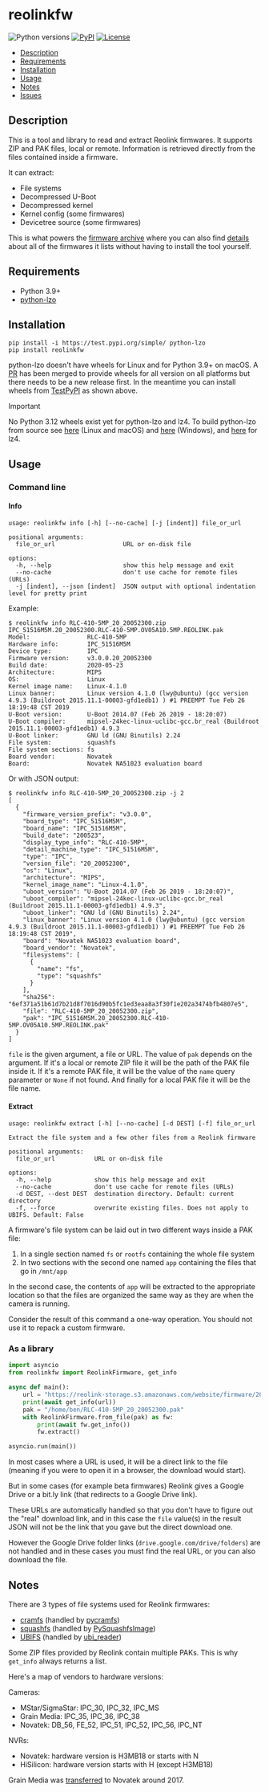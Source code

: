 # reolinkfw

<p align="left">
<a><img alt="Python versions" src="https://img.shields.io/pypi/pyversions/reolinkfw"></a>
<a href="https://pypi.org/project/reolinkfw/"><img alt="PyPI" src="https://img.shields.io/pypi/v/reolinkfw"></a>
<!-- <a href="https://github.com/psf/black"><img alt="Code style: black" src="https://img.shields.io/badge/code%20style-black-000000.svg"></a> -->
<a href="https://github.com/AT0myks/reolink-fw/blob/main/LICENSE"><img alt="License" src="https://img.shields.io/pypi/l/reolinkfw"></a>
</p>

* [Description](#description)
* [Requirements](#requirements)
* [Installation](#installation)
* [Usage](#usage)
* [Notes](#notes)
* [Issues](#issues)

## Description

This is a tool and library to read and extract Reolink firmwares.
It supports ZIP and PAK files, local or remote.
Information is retrieved directly from the files contained inside a firmware.

It can extract:
- File systems
- Decompressed U-Boot
- Decompressed kernel
- Kernel config (some firmwares)
- Devicetree source (some firmwares)

This is what powers the
[firmware archive](https://github.com/AT0myks/reolink-fw-archive)
where you can also find
[details](https://github.com/AT0myks/reolink-fw-archive/blob/main/pak_info.json)
about all of the firmwares it lists without having to install the tool yourself.

## Requirements

- Python 3.9+
- [python-lzo](https://github.com/jd-boyd/python-lzo)

## Installation

```
pip install -i https://test.pypi.org/simple/ python-lzo
pip install reolinkfw
```

python-lzo doesn't have wheels for Linux and for Python 3.9+ on macOS.
A [PR](https://github.com/jd-boyd/python-lzo/pull/75) has been merged to provide
wheels for all version on all platforms but there needs to be a new release first.
In the meantime you can install wheels from
[TestPyPI](https://test.pypi.org/project/python-lzo/) as shown above.

> [!IMPORTANT]  
> No Python 3.12 wheels exist yet for python-lzo and lz4.
> To build python-lzo from source see
> [here](https://github.com/jd-boyd/python-lzo/blob/dc6a0f365267c4db99caf941e1beeb9fdfe0fe8c/README.md#installation)
> (Linux and macOS) and
> [here](https://github.com/jd-boyd/python-lzo?tab=readme-ov-file#building-from-source)
> (Windows), and
> [here](https://python-lz4.readthedocs.io/en/stable/install.html#installing-from-source)
> for lz4.

## Usage

### Command line

#### Info

```
usage: reolinkfw info [-h] [--no-cache] [-j [indent]] file_or_url

positional arguments:
  file_or_url                   URL or on-disk file

options:
  -h, --help                    show this help message and exit
  --no-cache                    don't use cache for remote files (URLs)
  -j [indent], --json [indent]  JSON output with optional indentation level for pretty print
```

Example:

```
$ reolinkfw info RLC-410-5MP_20_20052300.zip
IPC_51516M5M.20_20052300.RLC-410-5MP.OV05A10.5MP.REOLINK.pak
Model:                RLC-410-5MP
Hardware info:        IPC_51516M5M
Device type:          IPC
Firmware version:     v3.0.0.20_20052300
Build date:           2020-05-23
Architecture:         MIPS
OS:                   Linux
Kernel image name:    Linux-4.1.0
Linux banner:         Linux version 4.1.0 (lwy@ubuntu) (gcc version 4.9.3 (Buildroot 2015.11.1-00003-gfd1edb1) ) #1 PREEMPT Tue Feb 26 18:19:48 CST 2019
U-Boot version:       U-Boot 2014.07 (Feb 26 2019 - 18:20:07)
U-Boot compiler:      mipsel-24kec-linux-uclibc-gcc.br_real (Buildroot 2015.11.1-00003-gfd1edb1) 4.9.3
U-Boot linker:        GNU ld (GNU Binutils) 2.24
File system:          squashfs
File system sections: fs
Board vendor:         Novatek
Board:                Novatek NA51023 evaluation board
```

Or with JSON output:

```
$ reolinkfw info RLC-410-5MP_20_20052300.zip -j 2
[
  {
    "firmware_version_prefix": "v3.0.0",
    "board_type": "IPC_51516M5M",
    "board_name": "IPC_51516M5M",
    "build_date": "200523",
    "display_type_info": "RLC-410-5MP",
    "detail_machine_type": "IPC_51516M5M",
    "type": "IPC",
    "version_file": "20_20052300",
    "os": "Linux",
    "architecture": "MIPS",
    "kernel_image_name": "Linux-4.1.0",
    "uboot_version": "U-Boot 2014.07 (Feb 26 2019 - 18:20:07)",
    "uboot_compiler": "mipsel-24kec-linux-uclibc-gcc.br_real (Buildroot 2015.11.1-00003-gfd1edb1) 4.9.3",
    "uboot_linker": "GNU ld (GNU Binutils) 2.24",
    "linux_banner": "Linux version 4.1.0 (lwy@ubuntu) (gcc version 4.9.3 (Buildroot 2015.11.1-00003-gfd1edb1) ) #1 PREEMPT Tue Feb 26 18:19:48 CST 2019",
    "board": "Novatek NA51023 evaluation board",
    "board_vendor": "Novatek",
    "filesystems": [
      {
        "name": "fs",
        "type": "squashfs"
      }
    ],
    "sha256": "6ef371a51b61d7b21d8f7016d90b5fc1ed3eaa8a3f30f1e202a3474bfb4807e5",
    "file": "RLC-410-5MP_20_20052300.zip",
    "pak": "IPC_51516M5M.20_20052300.RLC-410-5MP.OV05A10.5MP.REOLINK.pak"
  }
]
```

`file` is the given argument, a file or URL. The value of `pak` depends on the
argument. If it's a local or remote ZIP file it will be the path of the PAK file
inside it. If it's a remote PAK file, it will be the value of the `name` query
parameter or `None` if not found. And finally for a local PAK file it will be
the file name.

#### Extract

```
usage: reolinkfw extract [-h] [--no-cache] [-d DEST] [-f] file_or_url

Extract the file system and a few other files from a Reolink firmware

positional arguments:
  file_or_url           URL or on-disk file

options:
  -h, --help            show this help message and exit
  --no-cache            don't use cache for remote files (URLs)
  -d DEST, --dest DEST  destination directory. Default: current directory
  -f, --force           overwrite existing files. Does not apply to UBIFS. Default: False
```

A firmware's file system can be laid out in two different ways inside a PAK file:
1. In a single section named `fs` or `rootfs` containing the whole file system
1. In two sections with the second one named `app` containing the files that go in `/mnt/app`

In the second case, the contents of `app` will be extracted to the appropriate
location so that the files are organized the same way as they are when the
camera is running.

Consider the result of this command a one-way operation.
You should not use it to repack a custom firmware.

### As a library

```py
import asyncio
from reolinkfw import ReolinkFirmware, get_info

async def main():
    url = "https://reolink-storage.s3.amazonaws.com/website/firmware/20200523firmware/RLC-410-5MP_20_20052300.zip"
    print(await get_info(url))
    pak = "/home/ben/RLC-410-5MP_20_20052300.pak"
    with ReolinkFirmware.from_file(pak) as fw:
        print(await fw.get_info())
        fw.extract()

asyncio.run(main())
```

In most cases where a URL is used, it will be a direct link to the file
(meaning if you were to open it in a browser, the download would start).

But in some cases (for example beta firmwares) Reolink gives a Google Drive or
a bit.ly link (that redirects to a Google Drive link).

These URLs are automatically handled so that you don't have to figure out the
"real" download link, and in this case the `file` value(s) in the result JSON
will not be the link that you gave but the direct download one.

However the Google Drive folder links (`drive.google.com/drive/folders`) are not
handled and in these cases you must find the real URL, or you can also download
the file.

## Notes

There are 3 types of file systems used for Reolink firmwares:
- [cramfs](https://www.kernel.org/doc/html/latest/filesystems/cramfs.html) (handled by [pycramfs](https://github.com/AT0myks/pycramfs))
- [squashfs](https://www.kernel.org/doc/html/latest/filesystems/squashfs.html) (handled by [PySquashfsImage](https://github.com/matteomattei/PySquashfsImage))
- [UBIFS](https://www.kernel.org/doc/html/latest/filesystems/ubifs.html) (handled by [ubi_reader](https://github.com/jrspruitt/ubi_reader))

Some ZIP files provided by Reolink contain multiple PAKs. This is why `get_info`
always returns a list.

Here's a map of vendors to hardware versions:

Cameras:
- MStar/SigmaStar: IPC_30, IPC_32, IPC_MS
- Grain Media: IPC_35, IPC_36, IPC_38
- Novatek: DB_56, FE_52, IPC_51, IPC_52, IPC_56, IPC_NT

NVRs:
- Novatek: hardware version is H3MB18 or starts with N
- HiSilicon: hardware version starts with H (except H3MB18)

Grain Media was
[transferred](https://web.archive.org/web/20170703025339/https://www.grain-media.com/)
to Novatek around 2017.